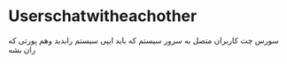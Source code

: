 # Userschatwitheachother
سورس چت کاربران متصل به سرور سیستم که باید ایپی سیستم رابدید وهم پورتی که ران بشه 
